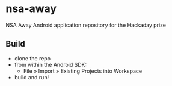 # nsa-away


NSA Away Android application repository for the Hackaday prize

## Build

 - clone the repo
 - from within the Android SDK:
   - File &raquo; Import &raquo; Existing Projects into Workspace
 - build and run!
